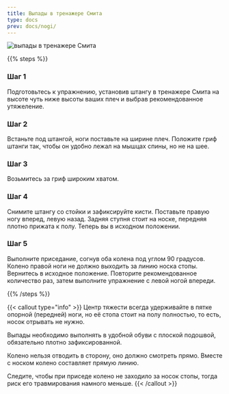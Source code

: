 ```yaml
---
title: Выпады в тренажере Смита
type: docs
prev: docs/nogi/
---
```

![выпады в тренажере Смита](https://github.com/user-attachments/assets/488e6bd4-003c-47f4-b38d-558d5dd1d0c2)


{{% steps %}}

### Шаг 1
Подготовьтесь к упражнению, установив штангу в тренажере
Смита на высоте чуть ниже высоты ваших плеч и выбрав рекомендованное утяжеление.

### Шаг 2
Встаньте под штангой, ноги поставьте на ширине плеч.
Положите гриф штанги так, чтобы он удобно лежал на мышцах спины, но не на шее.

### Шаг 3
Возьмитесь за гриф широким хватом.

### Шаг 4
Снимите штангу со стойки и зафиксируйте кисти.
Поставьте правую ногу вперед, левую назад. Задняя ступня стоит на носке, передняя плотно прижата к полу. Теперь вы в исходном положении.

### Шаг 5
Выполните приседание, согнув оба колена под углом 90 градусов.
Колено правой ноги не должно выходить за линию носка стопы.
Вернитесь в исходное положение.
Повторите рекомендованное количество раз, затем выполните упражнение с левой ногой впереди.

{{% /steps %}}

{{< callout type="info" >}}
Центр тяжести всегда удерживайте в пятке опорной (передней) ноги, но её стопа стоит на полу полностью, то есть, носок отрывать не нужно.

﻿﻿Выпады необходимо выполнять в удобной обуви с плоской подошвой, обязательно плотно зафиксированной.
  
﻿﻿Колено нельзя отводить в сторону, оно должно смотреть прямо. Вместе с носком колено составляет прямую линию. 

Следите, чтобы при приседе колено не заходило за носок стопы, тогда риск его травмирования намного меньше.
{{< /callout >}}
